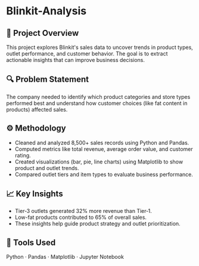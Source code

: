 # Blinkit-Analysis
## 📌 Project Overview
This project explores Blinkit's sales data to uncover trends in product types, outlet performance, and customer behavior. The goal is to extract actionable insights that can improve business decisions.

## 🔍 Problem Statement
The company needed to identify which product categories and store types performed best and understand how customer choices (like fat content in products) affected sales.

## ⚙️ Methodology
- Cleaned and analyzed 8,500+ sales records using Python and Pandas.
- Computed metrics like total revenue, average order value, and customer rating.
- Created visualizations (bar, pie, line charts) using Matplotlib to show product and outlet trends.
- Compared outlet tiers and item types to evaluate business performance.

## 📈 Key Insights
- Tier‑3 outlets generated 32% more revenue than Tier‑1.
- Low-fat products contributed to 65% of overall sales.
- These insights help guide product strategy and outlet prioritization.

## 🧰 Tools Used
Python · Pandas · Matplotlib · Jupyter Notebook
